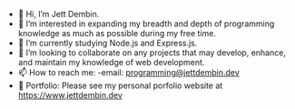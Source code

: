 - 👋 Hi, I’m Jett Dembin.
- 👀 I’m interested in expanding my breadth and depth of programming knowledge as much as possible during my free time.
- 🌱 I’m currently studying Node.js and Express.js.
- 👾 I’m looking to collaborate on any projects that may develop, enhance, and maintain my knowledge of web development.
- 📫 How to reach me: 
      -email: programming@jettdembin.dev
- 🙌 Portfolio:
      Please see my personal porfolio website at https://www.jettdembin.dev      


<!---
jettdembin/jettdembin is a ✨ special ✨ repository because its `README.md` (this file) appears on your GitHub profile.
You can click the Preview link to take a look at your changes.
--->
